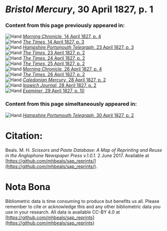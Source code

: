 # *Bristol Mercury*, 30 April 1827, p. 1  
  
### Content from this page previously appeared in:  
![Hand](http://scissorsandpaste.net/wp-content/uploads/2017/06/smallhandpointer.png) [*Morning Chronicle*, 14 April 1827, p. 4](https://mhbeals.github.io/sap_html/Morning-Chronicle/Morning-Chronicle-14-April-1827-p-4)  
![Hand](http://scissorsandpaste.net/wp-content/uploads/2017/06/smallhandpointer.png) [*The Times*, 14 April 1827, p. 3](https://mhbeals.github.io/sap_html/The-Times/The-Times-14-April-1827-p-3)  
![Hand](http://scissorsandpaste.net/wp-content/uploads/2017/06/smallhandpointer.png) [*Hampshire Portsmouth Telegraph*, 23 April 1827, p. 3](https://mhbeals.github.io/sap_html/Hampshire-Portsmouth-Telegraph/Hampshire-Portsmouth-Telegraph-23-April-1827-p-3)  
![Hand](http://scissorsandpaste.net/wp-content/uploads/2017/06/smallhandpointer.png) [*The Times*, 23 April 1827, p. 2](https://mhbeals.github.io/sap_html/The-Times/The-Times-23-April-1827-p-2)  
![Hand](http://scissorsandpaste.net/wp-content/uploads/2017/06/smallhandpointer.png) [*The Times*, 24 April 1827, p. 2](https://mhbeals.github.io/sap_html/The-Times/The-Times-24-April-1827-p-2)  
![Hand](http://scissorsandpaste.net/wp-content/uploads/2017/06/smallhandpointer.png) [*The Times*, 25 April 1827, p. 2](https://mhbeals.github.io/sap_html/The-Times/The-Times-25-April-1827-p-2)  
![Hand](http://scissorsandpaste.net/wp-content/uploads/2017/06/smallhandpointer.png) [*Morning Chronicle*, 26 April 1827, p. 4](https://mhbeals.github.io/sap_html/Morning-Chronicle/Morning-Chronicle-26-April-1827-p-4)  
![Hand](http://scissorsandpaste.net/wp-content/uploads/2017/06/smallhandpointer.png) [*The Times*, 26 April 1827, p. 2](https://mhbeals.github.io/sap_html/The-Times/The-Times-26-April-1827-p-2)  
![Hand](http://scissorsandpaste.net/wp-content/uploads/2017/06/smallhandpointer.png) [*Caledonian Mercury*, 28 April 1827, p. 2](https://mhbeals.github.io/sap_html/Caledonian-Mercury/Caledonian-Mercury-28-April-1827-p-2)  
![Hand](http://scissorsandpaste.net/wp-content/uploads/2017/06/smallhandpointer.png) [*Ipswich Journal*, 28 April 1827, p. 2](https://mhbeals.github.io/sap_html/Ipswich-Journal/Ipswich-Journal-28-April-1827-p-2)  
![Hand](http://scissorsandpaste.net/wp-content/uploads/2017/06/smallhandpointer.png) [*Examiner*, 29 April 1827, p. 10](https://mhbeals.github.io/sap_html/Examiner/Examiner-29-April-1827-p-10)  
  
### Content from this page simeltaneously appeared in:  
![Hand](http://scissorsandpaste.net/wp-content/uploads/2017/06/smallhandpointer.png) [*Hampshire Portsmouth Telegraph*, 30 April 1827, p. 2](https://mhbeals.github.io/sap_html/Hampshire-Portsmouth-Telegraph/Hampshire-Portsmouth-Telegraph-30-April-1827-p-2)  


# Citation: 

Beals. M. H. *Scissors and Paste Database: A Map of Reprinting and Reuse in the Anglophone Newspaper Press v.1.0.1.* 2 June 2017. Available at [https://github.com/mhbeals/sap_reprints/](https://github.com/mhbeals/sap_reprints/). 

# Nota Bona

Bibliometric data is time consuming to produce but benefits us all. Please remember to cite or acknowledge this and any other bibliometric data you use in your research. All data is available CC-BY 4.0 at [https://github.com/mhbeals/sap_reprints](https://github.com/mhbeals/sap_reprints)